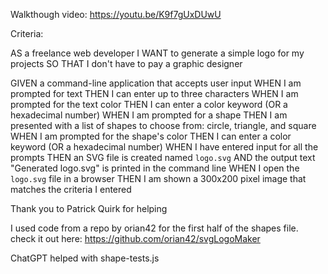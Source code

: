 Walkthough video:
https://youtu.be/K9f7gUxDUwU



Criteria:

AS a freelance web developer
I WANT to generate a simple logo for my projects
SO THAT I don't have to pay a graphic designer

GIVEN a command-line application that accepts user input
WHEN I am prompted for text
THEN I can enter up to three characters
WHEN I am prompted for the text color
THEN I can enter a color keyword (OR a hexadecimal number)
WHEN I am prompted for a shape
THEN I am presented with a list of shapes to choose from: circle, triangle, and square
WHEN I am prompted for the shape's color
THEN I can enter a color keyword (OR a hexadecimal number)
WHEN I have entered input for all the prompts
THEN an SVG file is created named `logo.svg`
AND the output text "Generated logo.svg" is printed in the command line
WHEN I open the `logo.svg` file in a browser
THEN I am shown a 300x200 pixel image that matches the criteria I entered

Thank you to Patrick Quirk for helping

I used code from a repo by orian42 for the first half of the shapes file.
check it out here: https://github.com/orian42/svgLogoMaker

ChatGPT helped with shape-tests.js